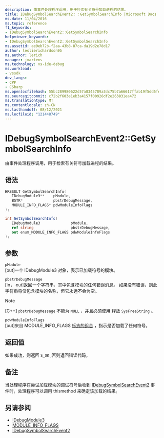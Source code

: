 ```yaml
---
description: 由事件处理程序调用，用于检索有关符号加载进程的结果。
title: IDebugSymbolSearchEvent2：：GetSymbolSearchInfo |Microsoft Docs
ms.date: 11/04/2016
ms.topic: reference
f1_keywords:
- IDebugSymbolSearchEvent2::GetSymbolSearchInfo
helpviewer_keywords:
- IDebugSymbolSearchEvent2::GetSymbolSearchInfo
ms.assetid: ae9eb72b-f2aa-43b8-87ca-da19d2e78d17
author: leslierichardson95
ms.author: lerich
manager: jmartens
ms.technology: vs-ide-debug
ms.workload:
- vssdk
dev_langs:
- CPP
- CSharp
ms.openlocfilehash: 55bc289980622d57a8345789a3dc75b7a66617ffab19f5dd5fd3f1707e718067
ms.sourcegitcommit: c72b2f603e1eb3a4157f00926df2e263831ea472
ms.translationtype: MT
ms.contentlocale: zh-CN
ms.lasthandoff: 08/12/2021
ms.locfileid: "121448749"
---
```

# <a name="idebugsymbolsearchevent2getsymbolsearchinfo"></a>IDebugSymbolSearchEvent2::GetSymbolSearchInfo
由事件处理程序调用，用于检索有关符号加载进程的结果。

## <a name="syntax"></a>语法

```cpp
HRESULT GetSymbolSearchInfo(
   IDebugModule3**    pModule,
   BSTR*              pbstrDebugMessage,
   MODULE_INFO_FLAGS* pdwModuleInfoFlags
);
```

```csharp
int GetSymbolSearchInfo(
   IDebugModule3              pModule,
   ref string                 pbstrDebugMessage,
   out enum_MODULE_INFO_FLAGS pdwModuleInfoFlags
);
```

## <a name="parameters"></a>参数
`pModule`\
[out]一个 IDebugModule3 对象，表示已加载符号的模块。

`pbstrDebugMessage`\
[in， out]返回一个字符串，其中包含模块的任何错误消息。 如果没有错误，则此字符串将仅包含模块的名称，但它永远不会为空。

> [!NOTE]
> [C++] `pbstrDebugMessage` 不能为 `NULL` ，并且必须使用 释放 `SysFreeString` 。

`pdwModuleInfoFlags`\
[out]来自 MODULE_INFO_FLAGS [标志的组合](../../../extensibility/debugger/reference/module-info-flags.md) ，指示是否加载了任何符号。

## <a name="return-value"></a>返回值
 如果成功，则返回 `S_OK` ;否则返回错误代码。

## <a name="remarks"></a>备注
 当处理程序在尝试加载模块的调试符号后收到 [IDebugSymbolSearchEvent2](../../../extensibility/debugger/reference/idebugsymbolsearchevent2.md) 事件时，处理程序可以调用 thismethod 来确定该加载的结果。

## <a name="see-also"></a>另请参阅
- [IDebugModule3](../../../extensibility/debugger/reference/idebugmodule3.md)
- [MODULE_INFO_FLAGS](../../../extensibility/debugger/reference/module-info-flags.md)
- [IDebugSymbolSearchEvent2](../../../extensibility/debugger/reference/idebugsymbolsearchevent2.md)
